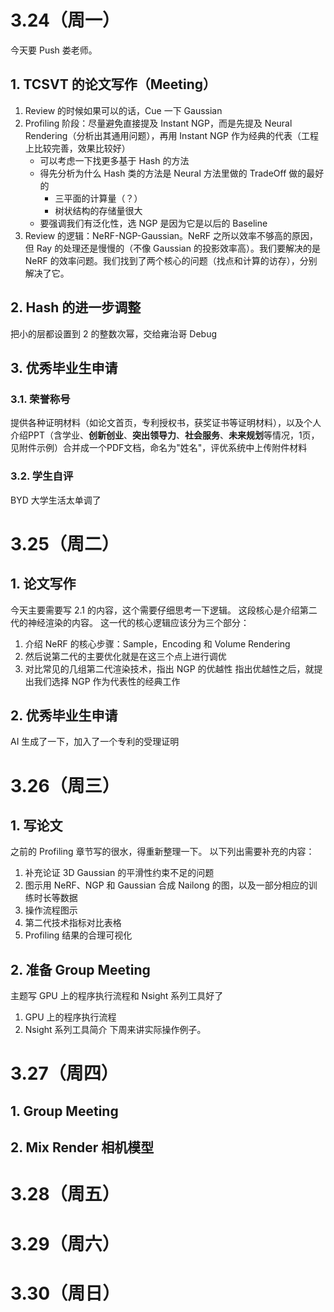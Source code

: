 # 3.24（周一）
今天要 Push 娄老师。
## 1. TCSVT 的论文写作（Meeting）
1. Review 的时候如果可以的话，Cue 一下 Gaussian
2. Profiling 阶段：尽量避免直接提及 Instant NGP，而是先提及 Neural Rendering（分析出其通用问题），再用 Instant NGP 作为经典的代表（工程上比较完善，效果比较好）
	- 可以考虑一下找更多基于 Hash 的方法
	- 得先分析为什么 Hash 类的方法是 Neural 方法里做的 TradeOff 做的最好的
		- 三平面的计算量（？）
		- 树状结构的存储量很大
	- 要强调我们有泛化性，选 NGP 是因为它是以后的 Baseline
3. Review 的逻辑：NeRF-NGP-Gaussian。NeRF 之所以效率不够高的原因，但 Ray 的处理还是慢慢的（不像 Gaussian 的投影效率高）。我们要解决的是 NeRF 的效率问题。我们找到了两个核心的问题（找点和计算的访存），分别解决了它。
## 2. Hash 的进一步调整
把小的层都设置到 2 的整数次幂，交给雍治哥 Debug
## 3. 优秀毕业生申请
### 3.1. 荣誉称号
提供各种证明材料（如论文首页，专利授权书，获奖证书等证明材料），以及个人介绍PPT（含学业、**创新创业**、**突出领导力**、**社会服务**、**未来规划**等情况，1页，见附件示例）合并成一个PDF文档，命名为"姓名"，评优系统中上传附件材料
### 3.2. 学生自评
BYD 大学生活太单调了
# 3.25（周二）
## 1. 论文写作
今天主要需要写 2.1 的内容，这个需要仔细思考一下逻辑。
这段核心是介绍第二代的神经渲染的内容。
这一代的核心逻辑应该分为三个部分：
1. 介绍 NeRF 的核心步骤：Sample，Encoding 和 Volume Rendering
2. 然后说第二代的主要优化就是在这三个点上进行调优
3. 对比常见的几组第二代渲染技术，指出 NGP 的优越性
指出优越性之后，就提出我们选择 NGP 作为代表性的经典工作

## 2. 优秀毕业生申请
AI 生成了一下，加入了一个专利的受理证明

# 3.26（周三）
## 1. 写论文
之前的 Profiling 章节写的很水，得重新整理一下。
以下列出需要补充的内容：
1. 补充论证 3D Gaussian 的平滑性约束不足的问题
2. 图示用 NeRF、NGP 和 Gaussian 合成 Nailong 的图，以及一部分相应的训练时长等数据
3. 操作流程图示
4. 第二代技术指标对比表格
5. Profiling 结果的合理可视化
## 2. 准备 Group Meeting
主题写 GPU 上的程序执行流程和 Nsight 系列工具好了
1. GPU 上的程序执行流程
2. Nsight 系列工具简介
下周来讲实际操作例子。

# 3.27（周四）
## 1. Group Meeting
## 2. Mix Render 相机模型
# 3.28（周五）
# 3.29（周六）
# 3.30（周日）
